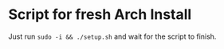 # Script for fresh Arch Install
Just run `sudo -i && ./setup.sh` and wait for the script to finish.
